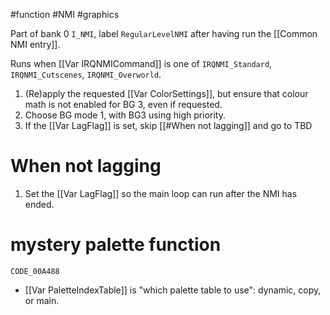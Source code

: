 #function #NMI #graphics 

Part of bank 0 `I_NMI`, label `RegularLevelNMI` after having run the [[Common NMI entry]].

Runs when [[Var IRQNMICommand]] is one of `IRQNMI_Standard`, `IRQNMI_Cutscenes`, `IRQNMI_Overworld`.

1. (Re)apply the requested [[Var ColorSettings]], but ensure that colour math is not enabled for BG 3, even if requested.
2. Choose BG mode 1, with BG3 using high priority.
3. If the [[Var LagFlag]] is set, skip [[#When not lagging]] and go to TBD

# When not lagging

1. Set the [[Var LagFlag]] so the main loop can run after the NMI has ended.

# mystery palette function

`CODE_00A488`

* [[Var PaletteIndexTable]] is "which palette table to use": dynamic, copy, or main.

